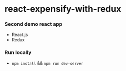 # react-expensify-with-redux
### Second demo react app
* React.js
* Redux

### Run locally
- `npm install` && `npm run dev-server`
